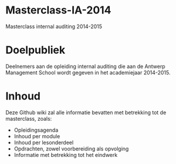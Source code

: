 Masterclass-IA-2014
===================

Masterclass internal auditing 2014-2015

# Doelpubliek

Deelnemers aan de opleiding internal auditing die aan de Antwerp Management School wordt gegeven in het academiejaar 2014-2015.

# Inhoud

Deze Github wiki zal alle informatie bevatten met betrekking tot de masterclass, zoals:

* Opleidingsagenda
* Inhoud per module
* Inhoud per lesonderdeel
* Opdrachten, zowel voorbereiding als opvolging
* Informatie met betrekking tot het eindwerk
